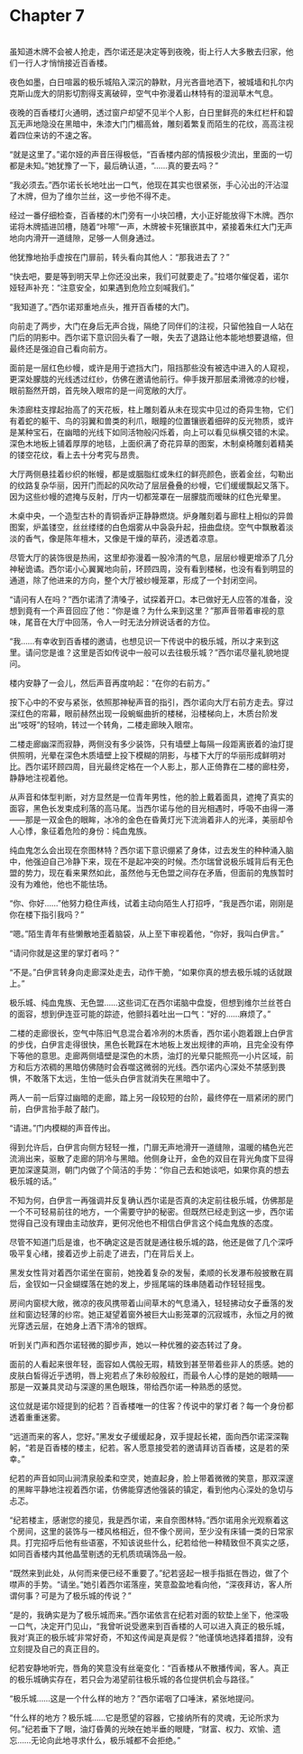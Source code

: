 # Chapter 7

<br>
虽知道木牌不会被人抢走，西尔诺还是决定等到夜晚，街上行人大多散去归家，他们一行人才悄悄接近百香楼。

夜色如墨，白日喧嚣的极乐城陷入深沉的静默，月光吝啬地洒下，被城墙和扎尔内克斯山庞大的阴影切割得支离破碎，空气中弥漫着山林特有的湿润草木气息。

夜晚的百香楼灯火通明，透过窗户却望不见半个人影，白日里鲜亮的朱红栏杆和碧瓦无声地隐没在黑暗中，朱漆大门门楣高耸，雕刻着繁复而陌生的花纹，高高注视着四位来访的不速之客。

“就是这里了。”诺尔娅的声音压得极低，“百香楼内部的情报极少流出，里面的一切都是未知。”她犹豫了一下，最后确认道，“……真的要去吗？”

“我必须去。”西尔诺长长地吐出一口气，他现在其实也很紧张，手心沁出的汗沾湿了木牌，但为了维尔兰丝，这一步他不得不走。

经过一番仔细检查，百香楼的木门旁有一小块凹槽，大小正好能放得下木牌。西尔诺将木牌插进凹槽，随着“咔嚓”一声，木牌被卡死镶嵌其中，紧接着朱红大门无声地向内滑开一道缝隙，足够一人侧身通过。

他犹豫地抬手虚按在门扉前，转头看向其他人：“那我进去了？”

“快去吧，要是等到明天早上你还没出来，我们可就要走了。”拉塔尔催促着，诺尔娅轻声补充：“注意安全，如果遇到危险立刻喊我们。”

“我知道了。”西尔诺郑重地点头，推开百香楼的大门。

向前走了两步，大门在身后无声合拢，隔绝了同伴们的注视，只留他独自一人站在门后的阴影中。西尔诺下意识回头看了一眼，失去了退路让他本能地想要退缩，但最终还是强迫自己看向前方。

面前是一层红色纱幔，或许是用于遮挡大门，阻挡那些没有被选中进入的人窥视，更深处朦胧的光线透过红纱，仿佛在邀请他前行。伸手拨开那层柔滑微凉的纱幔，眼前豁然开朗，首先映入眼帘的是一间宽敞的大厅。

朱漆廊柱支撑起抬高了的天花板，柱上雕刻着从未在现实中见过的奇异生物，它们有着蛇的躯干、鸟的羽翼和兽类的利爪，眼瞳的位置镶嵌着细碎的反光物质，或许是某种宝石，在幽暗的光线下如同活物般闪烁着，向上可以看见纵横交错的木梁。深色木地板上铺着厚厚的地毯，上面织满了奇花异草的图案，木制桌椅雕刻着精美的镂空花纹，看上去十分考究与昂贵。

大厅两侧悬挂着纱织的帐幔，都是或胭脂红或朱红的鲜亮颜色，嵌着金丝，勾勒出的纹路复杂华丽，因开门而起的风吹动了层层叠叠的纱幔，它们缓缓飘起又落下。因为这些纱幔的遮掩与反射，厅内一切都笼罩在一层朦胧而暧昧的红色光晕里。

木桌中央，一个造型古朴的青铜香炉正静静燃烧。炉身雕刻着与廊柱上相似的异兽图案，炉盖镂空，丝丝缕缕的白色烟雾从中袅袅升起，扭曲盘绕。空气中飘散着淡淡的香气，像是陈年檀木，又像是干燥的草药，浸透着凉意。

尽管大厅的装饰很是热闹，这里却弥漫着一股冷清的气息，层层纱幔更增添了几分神秘诡谲。西尔诺小心翼翼地向前，环顾四周，没有看到楼梯，也没有看到明显的通道，除了他进来的方向，整个大厅被纱幔笼罩，形成了一个封闭空间。

“请问有人在吗？”西尔诺清了清嗓子，试探着开口。本已做好无人应答的准备，没想到竟有一个声音回应了他：“你是谁？为什么来到这里？”那声音带着审视的意味，尾音在大厅中回荡，令人一时无法分辨说话者的方位。

“我……有幸收到百香楼的邀请，也想见识一下传说中的极乐城，所以才来到这里。请问您是谁？这里是否如传说中一般可以去往极乐城？”西尔诺尽量礼貌地提问。

楼内安静了一会儿，然后声音再度响起：“在你的右前方。”

按下心中的不安与紧张，依照那神秘声音的指引，西尔诺向大厅右前方走去。穿过深红色的帘幕，眼前赫然出现一段蜿蜒曲折的楼梯，沿楼梯向上，木质台阶发出“吱呀”的轻响，转过一个转角，二楼走廊映入眼帘。

二楼走廊幽深而寂静，两侧没有多少装饰，只有墙壁上每隔一段距离嵌着的油灯提供照明，光晕在深色木质墙壁上投下模糊的阴影，与楼下大厅的华丽形成鲜明对比。西尔诺环顾四周，目光最终定格在一个人影上，那人正倚靠在二楼的廊柱旁，静静地注视着他。

从声音和体型判断，对方显然是一位青年男性，他的脸上戴着面具，遮掩了真实的面容，黑色长发束成利落的高马尾。当西尔诺与他的目光相遇时，呼吸不由得一滞——那是一双金色的眼眸，冰冷的金色在昏黄灯光下流淌着非人的光泽，美丽却令人心悸，象征着危险的身份：纯血鬼族。

纯血鬼怎么会出现在奈图林特？西尔诺下意识绷紧了身体，过去发生的种种涌入脑中，他强迫自己冷静下来，现在不是起冲突的时候。杰尔瑞曾说极乐城背后有无色盟的势力，现在看来果然如此，虽然他与无色盟之间存在矛盾，但面前的鬼族暂时没有为难他，他也不能怯场。

“你、你好……”他努力稳住声线，试着主动向陌生人打招呼，“我是西尔诺，刚刚是你在楼下指引我吗？”

“嗯。”陌生青年有些懒散地歪着脑袋，从上至下审视着他，“你好，我叫白伊言。”

“请问你就是这里的掌灯者吗？”

“不是。”白伊言转身向走廊深处走去，动作干脆，“如果你真的想去极乐城的话就跟上。”

极乐城、纯血鬼族、无色盟……这些词汇在西尔诺脑中盘旋，但想到维尔兰丝苍白的面容，想到伊连亚可能的踪迹，他颤抖着吐出一口气：“好的……麻烦了。”

二楼的走廊很长，空气中陈旧气息混合着冷冽的木质香，西尔诺小跑着跟上白伊言的步伐，白伊言走得很快，黑色长靴踩在木地板上发出规律的声响，且完全没有停下等他的意思。走廊两侧墙壁是深色的木质，油灯的光晕只能照亮一小片区域，前方和后方浓稠的黑暗仿佛随时会吞噬这微弱的光线。西尔诺内心深处不禁感到畏惧，不敢落下太远，生怕一低头白伊言就消失在黑暗中了。

两人一前一后穿过幽暗的走廊，踏上另一段较短的台阶，最终停在一扇紧闭的房门前，白伊言抬手敲了敲门。

“请进。”门内模糊的声音传出。

得到允许后，白伊言向侧方轻轻一推，门扉无声地滑开一道缝隙，温暖的橘色光芒流淌出来，驱散了走廊的阴冷与黑暗。他侧身让开，金色的双目在背光角度下显得更加深邃莫测，朝门内做了个简洁的手势：“你自己去和她谈吧，如果你真的想去极乐城的话。”

不知为何，白伊言一再强调并反复确认西尔诺是否真的决定前往极乐城，仿佛那是一个不可轻易前往的地方，一个需要守护的秘密。但既然已经走到这一步，西尔诺觉得自己没有理由主动放弃，更何况他也不相信白伊言这个纯血鬼族的态度。

尽管不知道门后是谁，也不确定这是否就是通往极乐城的路，他还是做了几个深呼吸平复心绪，接着迈步上前走了进去，门在背后关上。

黑发女性背对着西尔诺坐在窗前，她挽着复杂的发髻，柔顺的长发瀑布般披散在肩后，金钗如一只金蝴蝶落在她的发上，步摇尾端的珠串随着动作轻轻摇曳。

房间内窗棂大敞，微凉的夜风携带着山间草木的气息涌入，轻轻拂动女子垂落的发丝和窗边轻薄的纱帘。她正凝望着窗外被巨大山影笼罩的沉寂城市，永恒之月的微光穿透云层，在她身上洒下清冷的银辉。

听到关门声和西尔诺轻微的脚步声，她以一种优雅的姿态转过了身。

面前的人看起来很年轻，面容如人偶般无瑕，精致到甚至带着些非人的质感。她的皮肤白皙得近乎透明，唇上宛若点了朱砂般殷红，而最令人心悸的是她的眼睛——那是一双兼具灵动与深邃的黑色眼珠，带给西尔诺一种熟悉的感觉。

这位就是诺尔娅提到的纪若？百香楼唯一的住客？传说中的掌灯者？每一个身份都透着重重迷雾。

“远道而来的客人，您好。”黑发女子缓缓起身，双手提起长裙，面向西尔诺深深鞠躬，“若是百香楼的楼主，纪若。客人愿意接受若的邀请拜访百香楼，这是若的荣幸。”

纪若的声音如同山涧清泉般柔和空灵，她直起身，脸上带着微微的笑意，那双深邃的黑眸平静地注视着西尔诺，仿佛能穿透他强装的镇定，看到他内心深处的急切与忐忑。

“纪若楼主，感谢您的接见，我是西尔诺，来自奈图林特。”西尔诺用余光观察着这个房间，这里的装饰与一楼风格相近，但不像个房间，至少没有床铺一类的日常家具。打完招呼后他有些语塞，不知该说些什么，纪若给他一种精致但不真实之感，如同百香楼内其他晶莹剔透的无机质琉璃饰品一般。

“既然来到此处，从何而来便已经不重要了。”纪若竖起一根手指抵在唇边，做了个噤声的手势。“请坐。”她引着西尔诺落座，笑意盈盈地看向他，“深夜拜访，客人所谓何事？可是为了极乐城的传说？”

“是的，我确实是为了极乐城而来。”西尔诺依言在纪若对面的软垫上坐下，他深吸一口气，决定开门见山，“我曾听说受邀来到百香楼的人可以进入真正的极乐城，我对‘真正的极乐城’非常好奇，不知这传闻是真是假？”他谨慎地选择着措辞，没有立刻提及自己的真正目的。

纪若安静地听完，唇角的笑意没有丝毫变化：“百香楼从不散播传闻，客人。真正的极乐城确实存在，若只会为渴望前往极乐城的各位提供机会与路径。”

“极乐城……这是一个什么样的地方？”西尔诺咽了口唾沫，紧张地提问。

“什么样的地方？极乐城……它是愿望的容器，它接纳所有的灵魂，无论所求为何。”纪若垂下了眼，油灯昏黄的光映在她半垂的眼睫，“财富、权力、欢愉、遗忘……无论向此地寻求什么，极乐城都不会拒绝。”
